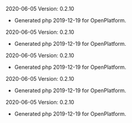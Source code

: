 2020-06-05 Version: 0.2.10
- Generated php 2019-12-19 for OpenPlatform.

2020-06-05 Version: 0.2.10
- Generated php 2019-12-19 for OpenPlatform.

2020-06-05 Version: 0.2.10
- Generated php 2019-12-19 for OpenPlatform.

2020-06-05 Version: 0.2.10
- Generated php 2019-12-19 for OpenPlatform.

2020-06-05 Version: 0.2.10
- Generated php 2019-12-19 for OpenPlatform.

